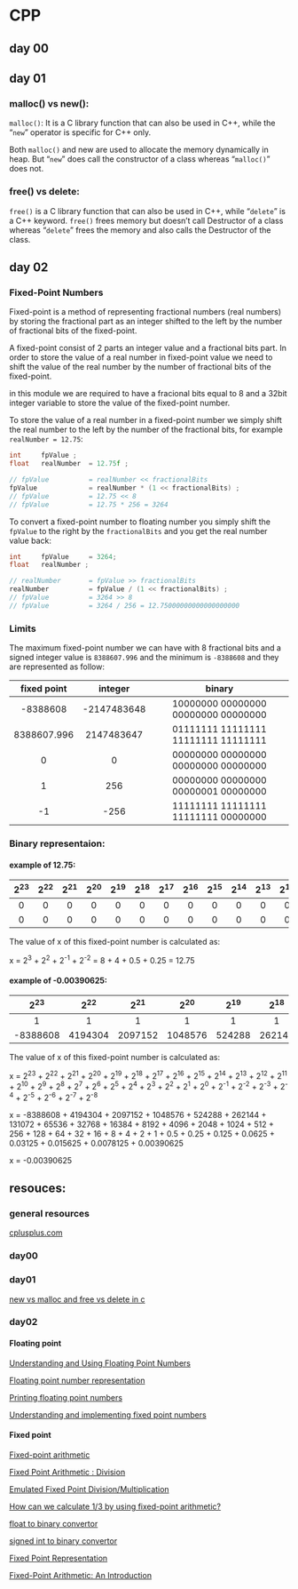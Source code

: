 # CPP

## day 00

## day 01

### malloc() vs new():

`malloc()`: It is a C library function that can also be used in C++, while the “`new`” operator is specific for C++ only. 
 
Both `malloc()` and new are used to allocate the memory dynamically in heap. But “`new`” does call the constructor of a class whereas “`malloc()`” does not.

### free() vs delete: 

`free()` is a C library function that can also be used in C++, while “`delete`” is a C++ keyword.
`free()` frees memory but doesn’t call Destructor of a class whereas “`delete`” frees the memory and also calls the Destructor of the class.

## day 02

### Fixed-Point Numbers

Fixed-point is a method of representing fractional numbers (real numbers) by storing the fractional part as an integer shifted to the left by the number of fractional bits of the fixed-point.

A fixed-point consist of 2 parts an integer value and a fractional bits part. In order to store the value of a real number in fixed-point value we need to shift the value of the real number by the number of fractional bits of the fixed-point.

in this module we are required to have a fracional bits equal to 8 and a 32bit integer variable to store the value of the fixed-point number.

To store the value of a real number in a fixed-point number we simply shift the real number to the left by the number of the fractional bits, for example `realNumber = 12.75`:

```c++
int     fpValue ;
float   realNumber  = 12.75f ;

// fpValue          = realNumber << fractionalBits
fpValue             = realNumber * (1 << fractionalBits) ;
// fpValue          = 12.75 << 8
// fpValue          = 12.75 * 256 = 3264
```

To convert a fixed-point number to floating number you simply shift the `fpValue` to the right by the `fractionalBits` and you get the real number value back:

```c++
int     fpValue     = 3264;
float   realNumber ;

// realNumber       = fpValue >> fractionalBits
realNumber          = fpValue / (1 << fractionalBits) ;
// fpValue          = 3264 >> 8
// fpValue          = 3264 / 256 = 12.75000000000000000000
```

### Limits

The maximum fixed-point number we can have with 8 fractional bits and a signed integer value is  `8388607.996` and the minimum is `-8388608` and they are represented as follow:

| fixed point   | integer       | binary                               |
| :-:           | :-:           | :-:                                  |
| -8388608      | -2147483648   | 10000000 00000000 00000000 00000000  |
| 8388607.996   | 2147483647    | 01111111 11111111 11111111 11111111  |
| 0             | 0             | 00000000 00000000 00000000 00000000  |
| 1             | 256           | 00000000 00000000 00000001 00000000  |
| -1            | -256          | 11111111 11111111 11111111 00000000  |

### Binary representaion:

#### example of 12.75:

| 2<sup>23</sup> | 2<sup>22</sup> | 2<sup>21</sup> | 2<sup>20</sup> | 2<sup>19</sup> | 2<sup>18</sup> | 2<sup>17</sup> | 2<sup>16</sup> | 2<sup>15</sup> | 2<sup>14</sup> | 2<sup>13</sup> | 2<sup>12</sup> | 2<sup>11</sup> | 2<sup>10</sup> | 2<sup>9</sup> | 2<sup>8</sup> | 2<sup>7</sup> | 2<sup>6</sup> | 2<sup>5</sup> | 2<sup>4</sup> | 2<sup>3</sup> | 2<sup>2</sup> | 2<sup>1</sup> | 2<sup>0</sup> | 2<sup>-1</sup> | 2<sup>-2</sup> | 2<sup>-3</sup> | 2<sup>-4</sup> | 2<sup>-5</sup> | 2<sup>-6</sup> | 2<sup>-7</sup> | 2<sup>-8</sup> |
| :-: | :-: | :-: | :-: | :-: | :-: | :-: | :-: | :-: | :-: | :-: | :-: | :-: | :-: | :-: | :-: | :-: | :-: | :-: | :-: | :-: | :-: | :-: | :-: | :-: | :-: | :-: | :-: | :-: | :-: | :-: | :-: | 
| 0 | 0 | 0 | 0 | 0 | 0 | 0 | 0 | 0 | 0 | 0 | 0 | 0 | 0 | 0 | 0 | 0 | 0 | 0 | 0 | 1 | 1 | 0 | 0 | 1 | 1 | 0 | 0 | 0 | 0 | 0 | 0 | 
| 0 | 0 | 0 | 0 | 0 | 0 | 0 | 0 | 0 | 0 | 0 | 0 | 0 | 0 | 0 | 0 | 0 | 0 | 0 | 0 | 8 | 4 | 0 | 0 | 0.5 | 0.25 | 0 | 0 | 0 | 0 | 0 | 0 |


The value of x of this fixed-point number is calculated as:

x = 2<sup>3</sup> + 2<sup>2</sup> + 2<sup>-1</sup> + 2<sup>-2</sup> = 8 + 4 + 0.5 + 0.25 = 12.75

#### example of -0.00390625:

| 2<sup>23</sup> | 2<sup>22</sup> | 2<sup>21</sup> | 2<sup>20</sup> | 2<sup>19</sup> | 2<sup>18</sup> | 2<sup>17</sup> | 2<sup>16</sup> | 2<sup>15</sup> | 2<sup>14</sup> | 2<sup>13</sup> | 2<sup>12</sup> | 2<sup>11</sup> | 2<sup>10</sup> | 2<sup>9</sup> | 2<sup>8</sup> | 2<sup>7</sup> | 2<sup>6</sup> | 2<sup>5</sup> | 2<sup>4</sup> | 2<sup>3</sup> | 2<sup>2</sup> | 2<sup>1</sup> | 2<sup>0</sup> | 2<sup>-1</sup> | 2<sup>-2</sup> | 2<sup>-3</sup> | 2<sup>-4</sup> | 2<sup>-5</sup> | 2<sup>-6</sup> | 2<sup>-7</sup> | 2<sup>-8</sup> |
| :-: | :-: | :-: | :-: | :-: | :-: | :-: | :-: | :-: | :-: | :-: | :-: | :-: | :-: | :-: | :-: | :-: | :-: | :-: | :-: | :-: | :-: | :-: | :-: | :-: | :-: | :-: | :-: | :-: | :-: | :-: | :-: | 
| 1 | 1 | 1 | 1 | 1 | 1 | 1 | 1 | 1 | 1 | 1 | 1 | 1 | 1 | 1 | 1 | 1 | 1 | 1 | 1 | 1 | 1 | 1 | 1 | 1 | 1 | 1 | 1 | 1 | 1 | 1 | 1 | 
| -8388608 | 4194304 | 2097152 | 1048576 | 524288 | 262144 | 131072 | 65536 | 32768 | 16384 | 8192 | 4096 | 2048 | 1024 | 512 | 256 | 128 | 64 | 32 | 16 | 8 | 4 | 2 | 1 | 0.5 | 0.25 | 0.125 | 0.0625 | 0.03125 | 0.015625 | 0.0078125 | 0.00390625 |

The value of x of this fixed-point number is calculated as:

x = 2<sup>23</sup> + 2<sup>22</sup> + 2<sup>21</sup> + 2<sup>20</sup> + 2<sup>19</sup> + 2<sup>18</sup> + 2<sup>17</sup> + 2<sup>16</sup> + 2<sup>15</sup> + 2<sup>14</sup> + 2<sup>13</sup> + 2<sup>12</sup> + 2<sup>11</sup> + 2<sup>10</sup> + 2<sup>9</sup> + 2<sup>8</sup> + 2<sup>7</sup> + 2<sup>6</sup> + 2<sup>5</sup> + 2<sup>4</sup> + 2<sup>3</sup> + 2<sup>2</sup> + 2<sup>1</sup> + 2<sup>0</sup> + 2<sup>-1</sup> + 2<sup>-2</sup> + 2<sup>-3</sup> + 2<sup>-4</sup> + 2<sup>-5</sup> + 2<sup>-6</sup> + 2<sup>-7</sup> + 2<sup>-8</sup>

x = -8388608 + 4194304 + 2097152 + 1048576 + 524288 + 262144 + 131072 + 65536 + 32768 + 16384 + 8192 + 4096 + 2048 + 1024 + 512 + 256 + 128 + 64 + 32 + 16 + 8 + 4 + 2 + 1 + 0.5 + 0.25 + 0.125 + 0.0625 + 0.03125 + 0.015625 + 0.0078125 + 0.00390625

x = -0.00390625


## resouces:

### general resources
[cplusplus.com](https://cplusplus.com/reference/)

### day00

### day01

[new vs malloc and free vs delete in c](https://www.geeksforgeeks.org/new-vs-malloc-and-free-vs-delete-in-c/)

### day02

#### Floating point
[Understanding and Using Floating Point Numbers](https://www.cprogramming.com/tutorial/floating_point/understanding_floating_point.html)

[Floating point number representation](https://www.cprogramming.com/tutorial/floating_point/understanding_floating_point_representation.html)

[Printing floating point numbers](https://www.cprogramming.com/tutorial/floating_point/understanding_floating_point_printing.html)

[Understanding and implementing fixed point numbers](http://www.sunshine2k.de/articles/coding/fp/sunfp.html#:~:text=Fixed%20points%20numbers%20are%20represented,part%20is%20always%20the%20same.)

#### Fixed point

[Fixed-point arithmetic](https://en.wikipedia.org/wiki/Fixed-point_arithmetic)

[Fixed Point Arithmetic : Division](https://witscad.com/course/computer-architecture/chapter/fixed-point-arithmetic-division)

[Emulated Fixed Point Division/Multiplication](https://stackoverflow.com/questions/5028986/emulated-fixed-point-division-multiplication)

[How can we calculate 1/3 by using fixed-point arithmetic?](https://stackoverflow.com/questions/46104132/how-can-we-calculate-1-3-by-using-fixed-point-arithmetic)


[float to binary convertor](https://www.binaryconvert.com/result_float.html?decimal=045049)

[signed int to binary convertor](https://www.binaryconvert.com/convert_signed_int.html)

[Fixed Point Representation](https://www.geeksforgeeks.org/fixed-point-representation/)

[Fixed-Point Arithmetic: An Introduction](http://www.digitalsignallabs.com/fp.pdf)